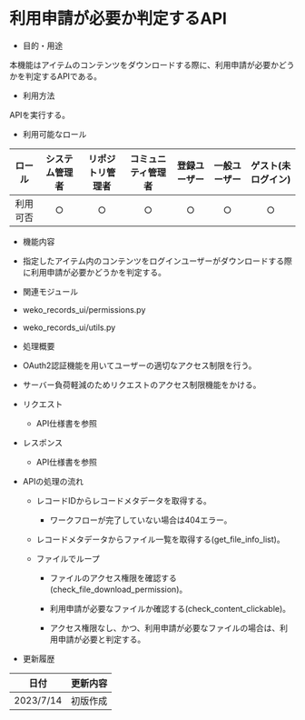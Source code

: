 # 利用申請が必要か判定するAPI

-   目的・用途

本機能はアイテムのコンテンツをダウンロードする際に、利用申請が必要かどうかを判定するAPIである。

-   利用方法

APIを実行する。

-   利用可能なロール

| ロール             | システム管理者 | リポジトリ管理者 | コミュニティ管理者 | 登録ユーザー | 一般ユーザー | ゲスト(未ログイン) |
|:------------------:|:-------------:|:---------------:|:------------------:|:-----------:|:-----------:|:----------------:|
| 利用可否           | ○             | ○               | ○                  | ○           | ○           | ○                |

-   機能内容


-   指定したアイテム内のコンテンツをログインユーザーがダウンロードする際に利用申請が必要かどうかを判定する。


-   関連モジュール


-   weko_records_ui/permissions.py

-   weko_records_ui/utils.py


-   処理概要


-   OAuth2認証機能を用いてユーザーの適切なアクセス制限を行う。

-   サーバー負荷軽減のためリクエストのアクセス制限機能をかける。

-   リクエスト

    -   API仕様書を参照

-   レスポンス

    -   API仕様書を参照

-   APIの処理の流れ

    -   レコードIDからレコードメタデータを取得する。

        -   ワークフローが完了していない場合は404エラー。

    -   レコードメタデータからファイル一覧を取得する(get_file_info_list)。

    -   ファイルでループ

        -   ファイルのアクセス権限を確認する(check_file_download_permission)。

        -   利用申請が必要なファイルか確認する(check_content_clickable)。

        -   アクセス権限なし、かつ、利用申請が必要なファイルの場合は、利用申請が必要と判定する。


-   更新履歴

| 日付      | 更新内容 |
|----------|----------|
|2023/7/14 |初版作成   |
